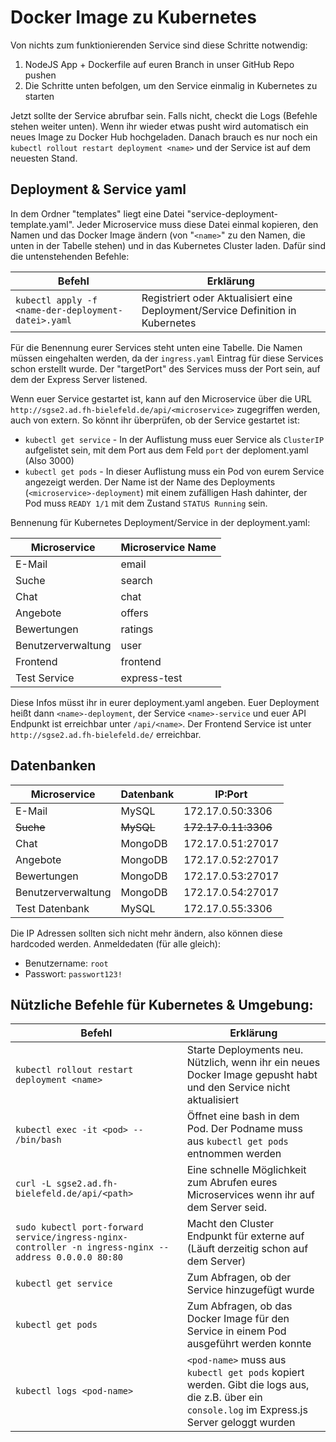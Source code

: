 # Docker Image zu Kubernetes

Von nichts zum funktionierenden Service sind diese Schritte notwendig:

1. NodeJS App + Dockerfile auf euren Branch in unser GitHub Repo pushen
2. Die Schritte unten befolgen, um den Service einmalig in Kubernetes zu starten

Jetzt sollte der Service abrufbar sein. Falls nicht, checkt die Logs (Befehle stehen weiter unten). Wenn ihr wieder etwas pusht wird automatisch ein neues Image zu Docker Hub hochgeladen. Danach brauch es nur noch ein `kubectl rollout restart deployment <name>` und der Service ist auf dem neuesten Stand.

## Deployment & Service yaml

In dem Ordner "templates" liegt eine Datei "service-deployment-template.yaml". Jeder Microservice muss diese Datei einmal kopieren, den Namen und das Docker Image ändern (von "`<name>`" zu den Namen, die unten in der Tabelle stehen) und in das Kubernetes Cluster laden. Dafür sind die untenstehenden Befehle:

| Befehl                                              | Erklärung                                                    |
| --------------------------------------------------- | ------------------------------------------------------------ |
| `kubectl apply -f <name-der-deployment-datei>.yaml` | Registriert oder Aktualisiert eine Deployment/Service Definition in Kubernetes |

Für die Benennung eurer Services steht unten eine Tabelle. Die Namen müssen eingehalten werden, da der `ingress.yaml` Eintrag für diese Services schon erstellt wurde. Der "targetPort" des Services muss der Port sein, auf dem der Express Server listened.

Wenn euer Service gestartet ist, kann auf den Microservice über die URL `http://sgse2.ad.fh-bielefeld.de/api/<microservice>` zugegriffen werden, auch von extern. So könnt ihr überprüfen, ob der Service gestartet ist:

- `kubectl get service` - In der Auflistung muss euer Service als `ClusterIP` aufgelistet sein, mit dem Port aus dem Feld `port` der deploment.yaml (Also 3000)
- `kubectl get pods` - In dieser Auflistung muss ein Pod von eurem Service angezeigt werden. Der Name ist der Name des Deployments (`<microservice>-deployment`) mit einem zufälligen Hash dahinter, der Pod muss `READY 1/1` mit dem Zustand `STATUS Running` sein.



Bennenung für Kubernetes Deployment/Service in der deployment.yaml:

| Microservice       | Microservice Name |
| ------------------ | ----------------- |
| E-Mail             | email             |
| Suche              | search            |
| Chat               | chat              |
| Angebote           | offers            |
| Bewertungen        | ratings           |
| Benutzerverwaltung | user              |
| Frontend           | frontend          |
| Test Service       | express-test      |

Diese Infos müsst ihr in eurer deployment.yaml angeben. Euer Deployment heißt dann `<name>-deployment`, der Service `<name>-service` und euer API Endpunkt ist erreichbar unter `/api/<name>`. Der Frontend Service ist unter `http://sgse2.ad.fh-bielefeld.de/` erreichbar.

## Datenbanken

| Microservice       | Datenbank | IP:Port              |
| ------------------ | --------- | -------------------- |
| E-Mail             | MySQL     | 172.17.0.50:3306     |
| ~~Suche~~          | ~~MySQL~~ | ~~172.17.0.11:3306~~ |
| Chat               | MongoDB   | 172.17.0.51:27017    |
| Angebote           | MongoDB   | 172.17.0.52:27017    |
| Bewertungen        | MongoDB   | 172.17.0.53:27017    |
| Benutzerverwaltung | MongoDB   | 172.17.0.54:27017    |
| Test Datenbank     | MySQL     | 172.17.0.55:3306     |

Die IP Adressen sollten sich nicht mehr ändern, also können diese hardcoded werden. Anmeldedaten (für alle gleich):

- Benutzername: `root`
- Passwort: `passwort123!`

## Nützliche Befehle für Kubernetes & Umgebung:

| Befehl                                                       | Erklärung                                                    |
| ------------------------------------------------------------ | ------------------------------------------------------------ |
| `kubectl rollout restart deployment <name>`                  | Starte Deployments neu. Nützlich, wenn ihr ein neues Docker Image gepusht habt und den Service nicht aktualisiert |
| `kubectl exec -it <pod> -- /bin/bash`                        | Öffnet eine bash in dem Pod. Der Podname muss aus `kubectl get pods` entnommen werden |
| `curl -L sgse2.ad.fh-bielefeld.de/api/<path>`                | Eine schnelle Möglichkeit zum Abrufen eures Microservices wenn ihr auf dem Server seid. |
| `sudo kubectl port-forward service/ingress-nginx-controller -n ingress-nginx --address 0.0.0.0 80:80` | Macht den Cluster Endpunkt für externe auf (Läuft derzeitig schon auf dem Server) |
| `kubectl get service`                                        | Zum Abfragen, ob der Service hinzugefügt wurde               |
| `kubectl get pods`                                           | Zum Abfragen, ob das Docker Image für den Service in einem Pod ausgeführt werden konnte |
| `kubectl logs <pod-name>`                                    | `<pod-name>` muss aus `kubectl get pods` kopiert werden. Gibt die logs aus, die z.B. über ein `console.log` im Express.js Server geloggt wurden |

